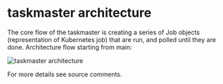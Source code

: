 # taskmaster architecture

The core flow of the taskmaster is creating a series of Job objects (representation of Kubernetes job) that are run, and polled until they are done. Architecture flow starting from main:

![taskmaster architecture](../doc/taskmaster_architecture.png)

For more details see source comments.
